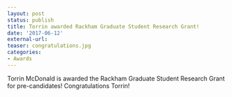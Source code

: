 ```yaml
---
layout: post
status: publish
title: Torrin awarded Rackham Graduate Student Research Grant!
date: '2017-06-12'
external-url:
teaser: congratulations.jpg
categories:
- Awards
---
```


Torrin McDonald is awarded the Rackham Graduate Student Research Grant for pre-candidates! Congratulations Torrin!
